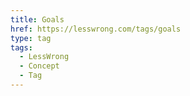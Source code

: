 ```yaml
---
title: Goals
href: https://lesswrong.com/tags/goals
type: tag
tags:
  - LessWrong
  - Concept
  - Tag
---
```


